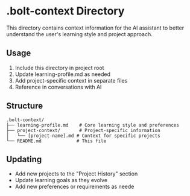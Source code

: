 
# .bolt-context Directory

This directory contains context information for the AI assistant to better understand the user's learning style and project approach.

## Usage
1. Include this directory in project root
2. Update learning-profile.md as needed
3. Add project-specific context in separate files
4. Reference in conversations with AI

## Structure
```
.bolt-context/
├── learning-profile.md    # Core learning style and preferences
├── project-context/       # Project-specific information
│   └── [project-name].md # Context for specific projects
└── README.md             # This file
```

## Updating
- Add new projects to the "Project History" section
- Update learning goals as they evolve
- Add new preferences or requirements as neede